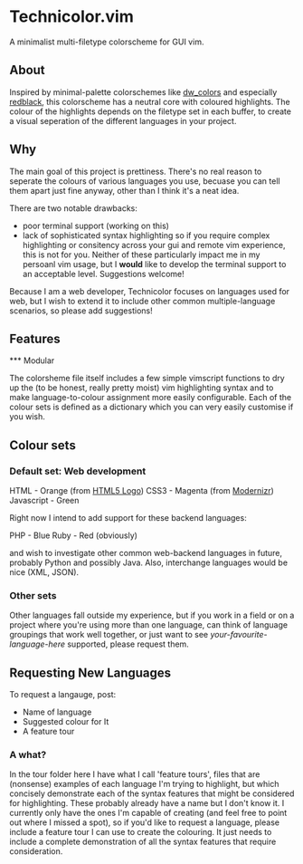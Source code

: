 Technicolor.vim
===============

A minimalist multi-filetype colorscheme for GUI vim.


About
-----

Inspired by minimal-palette colorschemes like [dw_colors](http://sites.google.com/site/dwcolors/)
and especially [redblack](https://github.com/rdineiu/vim-redblack), this colorscheme has a neutral
core with coloured highlights. The colour of the highlights depends on the filetype set in each buffer,
to create a visual seperation of the different languages in your project.


Why
---

The main goal of this project is prettiness. There's no real reason to seperate the colours of various
languages you use, becuase you can tell them apart just fine anyway, other than I think it's a neat idea.

There are two notable drawbacks:
- poor terminal support (working on this)
- lack of sophisticated syntax highlighting
so if you require complex highlighting or consitency across your gui and remote vim experience, 
this is not for you. Neither of these particularly impact me in my persoanl vim usage, but I **would** 
like to develop the terminal support to an acceptable level. Suggestions welcome!

Because I am a web developer, Technicolor focuses on languages used for web, but I wish to extend 
it to include other common multiple-language scenarios, so please add suggestions!


Features
--------

*** Modular

The colorsheme file itself includes a few simple vimscript functions to dry up the (to be honest, 
really pretty moist) vim highlighting syntax and to make language-to-colour assignment more easily 
configurable. Each of the colour sets is defined as a dictionary which you can very easily customise 
if you wish.


Colour sets
-----------

### Default set: Web development

HTML - Orange (from [HTML5 Logo](http://www.w3.org/html/logo))
CSS3 - Magenta (from [Modernizr](http://www.modernizr.com))
Javascript - Green

Right now I intend to add support for these backend languages:

PHP - Blue
Ruby - Red (obviously)

and wish to investigate other common web-backend languages in future, probably Python and possibly Java.
Also, interchange languages would be nice (XML, JSON).

### Other sets

Other languages fall outside my experience, but if you work in a field or on a project where you're 
using more than one language, can think of language groupings that work well together, or just want 
to see *your-favourite-language-here* supported, please request them.


Requesting New Languages
------------------------

To request a langauge, post:
- Name of language
- Suggested colour for It
- A feature tour

### A what?

In the tour folder here I have what I call 'feature tours', files that are (nonsense) examples of each 
language I'm trying to highlight, but which concisely demonstrate each of the syntax features that might
be considered for highlighting. These probably already have a name but I don't know it. I currently only 
have the ones I'm capable of creating (and feel free to point out where I missed a spot), so if you'd 
like to request a language, please include a feature tour I can use to create the colouring. 
It just needs to include a complete demonstration of all the syntax features that require consideration.


